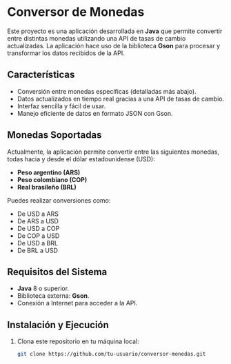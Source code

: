 # Conversor de Monedas

Este proyecto es una aplicación desarrollada en **Java** que permite convertir entre distintas monedas utilizando una API de tasas de cambio actualizadas. La aplicación hace uso de la biblioteca **Gson** para procesar y transformar los datos recibidos de la API.

## Características

- Conversión entre monedas específicas (detalladas más abajo).
- Datos actualizados en tiempo real gracias a una API de tasas de cambio.
- Interfaz sencilla y fácil de usar.
- Manejo eficiente de datos en formato JSON con Gson.

## Monedas Soportadas

Actualmente, la aplicación permite convertir entre las siguientes monedas, todas hacia y desde el dólar estadounidense (USD):

- **Peso argentino (ARS)**  
- **Peso colombiano (COP)**  
- **Real brasileño (BRL)**  

Puedes realizar conversiones como:  
- De USD a ARS  
- De ARS a USD  
- De USD a COP  
- De COP a USD  
- De USD a BRL  
- De BRL a USD  

## Requisitos del Sistema

- **Java** 8 o superior.
- Biblioteca externa: **Gson**.
- Conexión a Internet para acceder a la API.

## Instalación y Ejecución

1. Clona este repositorio en tu máquina local:

   ```bash
   git clone https://github.com/tu-usuario/conversor-monedas.git
